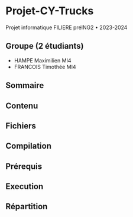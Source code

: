 # Projet-CY-Trucks
Projet informatique FILIERE préING2 • 2023-2024

## Groupe (2 étudiants)
  - HAMPE Maximilien MI4
  - FRANCOIS Timothée MI4
## Sommaire
  
## Contenu

## Fichiers 

## Compilation

## Prérequis

## Execution

## Répartition


